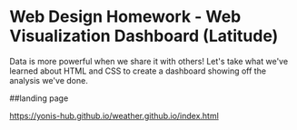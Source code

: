 # Web Design Homework - Web Visualization Dashboard (Latitude)


Data is more powerful when we share it with others! Let's take what we've learned about HTML and CSS to create a dashboard showing off the analysis we've done.

##landing page

https://yonis-hub.github.io/weather.github.io/index.html
